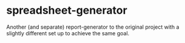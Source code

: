 # spreadsheet-generator
Another (and separate) report-generator to the original project with a slightly different set up to achieve the same goal.
